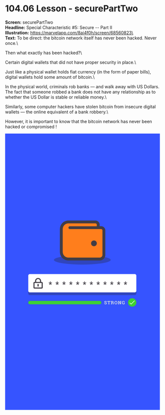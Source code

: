 # 104.06 Lesson - securePartTwo

**Screen:** securePartTwo\
**Headline:** Special Characteristic #5: Secure -- Part II\
**Illustration:** https://marvelapp.com/8ai4f0h/screen/68560823\
\
**Text:** To be direct: the bitcoin network itself has never been hacked. Never once.\


Then what exactly has been hacked?\


Certain digital wallets that did not have proper security in place.\


Just like a physical wallet holds fiat currency (in the form of paper bills), digital wallets hold some amount of bitcoin.\


In the physical world, criminals rob banks — and walk away with US Dollars. The fact that someone robbed a bank does not have any relationship as to whether the US Dollar is stable or reliable money.\


Similarly, some computer hackers have stolen bitcoin from insecure digital wallets — the online equivalent of a bank robbery.\


However, it is important to know that the bitcoin network has never been hacked or compromised !

![](<../.gitbook/assets/image (17).png>)
